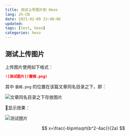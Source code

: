 ```yaml
---
title: 测试上传图片到 Hexo
lang: zh-CN
date: 2021-02-09 23:40:06
updated:
tags: [test, hexo]
categories: hexo
---
```


## 测试上传图片

上传图片使用如下格式：

```markdown
![测试图片](雷姆.png)
```

其中 `雷姆.png` 的位置在该篇文章同名目录之下，即：

![文章同名目录之下存放图片](test.png)

:book:显示效果：

![测试图片](雷姆.png)

$$
x=\frac{-b\pm\sqrt{b^2-4ac}}{2a}
$$
